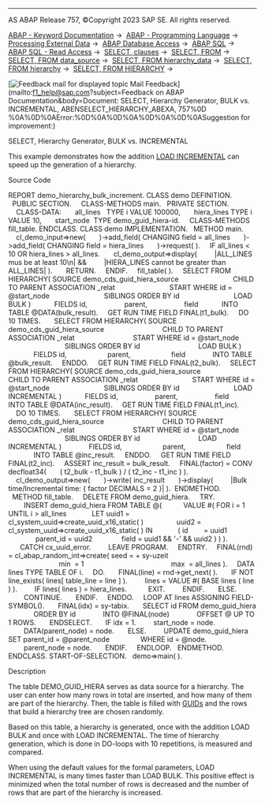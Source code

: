   

* * *

AS ABAP Release 757, ©Copyright 2023 SAP SE. All rights reserved.

[ABAP - Keyword Documentation](https://help.sap.com/doc/abapdocu_757_index_htm/7.57/en-US/abenabap.htm) →  [ABAP - Programming Language](https://help.sap.com/doc/abapdocu_757_index_htm/7.57/en-US/abenabap_reference.htm) →  [Processing External Data](https://help.sap.com/doc/abapdocu_757_index_htm/7.57/en-US/abenabap_language_external_data.htm) →  [ABAP Database Access](https://help.sap.com/doc/abapdocu_757_index_htm/7.57/en-US/abendb_access.htm) →  [ABAP SQL](https://help.sap.com/doc/abapdocu_757_index_htm/7.57/en-US/abenabap_sql.htm) →  [ABAP SQL - Read Access](https://help.sap.com/doc/abapdocu_757_index_htm/7.57/en-US/abenabap_sql_reading.htm) →  [SELECT, clauses](https://help.sap.com/doc/abapdocu_757_index_htm/7.57/en-US/abenselect_clauses.htm) →  [SELECT, FROM](https://help.sap.com/doc/abapdocu_757_index_htm/7.57/en-US/abapfrom_clause.htm) →  [SELECT, FROM data\_source](https://help.sap.com/doc/abapdocu_757_index_htm/7.57/en-US/abapselect_data_source.htm) →  [SELECT, FROM hierarchy\_data](https://help.sap.com/doc/abapdocu_757_index_htm/7.57/en-US/abenselect_hierarchy_data.htm) →  [SELECT, FROM hierarchy](https://help.sap.com/doc/abapdocu_757_index_htm/7.57/en-US/abenselect_hierarchy.htm) →  [SELECT, FROM HIERARCHY](https://help.sap.com/doc/abapdocu_757_index_htm/7.57/en-US/abenselect_hierarchy_generator.htm) → 

 [![](Mail.gif?object=Mail.gif&sap-language=EN "Feedback mail for displayed topic") Mail Feedback](mailto:f1_help@sap.com?subject=Feedback on ABAP Documentation&body=Document: SELECT, Hierarchy Generator, BULK vs. INCREMENTAL, ABENSELECT_HIERARCHY_ABEXA, 757%0D
%0A%0D%0AError:%0D%0A%0D%0A%0D%0A%0D%0ASuggestion for improvement:)

SELECT, Hierarchy Generator, BULK vs. INCREMENTAL

This example demonstrates how the addition [LOAD INCREMENTAL](https://help.sap.com/doc/abapdocu_757_index_htm/7.57/en-US/abenselect_hierarchy_generator.htm) can speed up the generation of a hierarchy.

Source Code   

REPORT demo\_hierarchy\_bulk\_increment.
CLASS demo DEFINITION.
  PUBLIC SECTION.
    CLASS-METHODS main.
  PRIVATE SECTION.
    CLASS-DATA:
      all\_lines   TYPE i VALUE 100000,
      hiera\_lines TYPE i VALUE 10,
      start\_node  TYPE demo\_guid\_hiera-id.
    CLASS-METHODS fill\_table.
ENDCLASS.
CLASS demo IMPLEMENTATION.
  METHOD main.
    cl\_demo\_input=>new(
      )->add\_field( CHANGING field = all\_lines
      )->add\_field( CHANGING field = hiera\_lines
      )->request( ).
    IF all\_lines < 10 OR hiera\_lines > all\_lines.
      cl\_demo\_output=>display(
        |ALL\_LINES mus be at least 10\\n| &&
        |HIERA\_LINES cannot be greater than ALL\_LINES| ).
      RETURN.
    ENDIF.
    fill\_table( ).
    SELECT FROM HIERARCHY( SOURCE demo\_cds\_guid\_hiera\_source
                           CHILD TO PARENT ASSOCIATION \_relat
                           START WHERE id = @start\_node
                           SIBLINGS ORDER BY id
                           LOAD BULK )
           FIELDS id,
                  parent,
                  field
           INTO TABLE @DATA(bulk\_result).
    GET RUN TIME FIELD FINAL(t1\_bulk).
    DO 10 TIMES.
      SELECT FROM HIERARCHY( SOURCE demo\_cds\_guid\_hiera\_source
                             CHILD TO PARENT ASSOCIATION \_relat
                             START WHERE id = @start\_node
                             SIBLINGS ORDER BY id
                             LOAD BULK )
             FIELDS id,
                    parent,
                    field
             INTO TABLE @bulk\_result.
    ENDDO.
    GET RUN TIME FIELD FINAL(t2\_bulk).
    SELECT FROM HIERARCHY( SOURCE demo\_cds\_guid\_hiera\_source
                           CHILD TO PARENT ASSOCIATION \_relat
                           START WHERE id = @start\_node
                           SIBLINGS ORDER BY id
                           LOAD INCREMENTAL )
           FIELDS id,
                  parent,
                  field
           INTO TABLE @DATA(inc\_result).
    GET RUN TIME FIELD FINAL(t1\_inc).
    DO 10 TIMES.
      SELECT FROM HIERARCHY( SOURCE demo\_cds\_guid\_hiera\_source
                             CHILD TO PARENT ASSOCIATION \_relat
                             START WHERE id = @start\_node
                             SIBLINGS ORDER BY id
                             LOAD INCREMENTAL )
             FIELDS id,
                    parent,
                    field
             INTO TABLE @inc\_result.
    ENDDO.
    GET RUN TIME FIELD FINAL(t2\_inc).
    ASSERT inc\_result = bulk\_result.
    FINAL(factor) = CONV decfloat34(
      ( t2\_bulk - t1\_bulk ) / ( t2\_inc - t1\_inc ) ).
    cl\_demo\_output=>new(
      )->write( inc\_result
      )->display(
        |Bulk time/Incremental time: { factor DECIMALS = 2 }| ).  ENDMETHOD.
  METHOD fill\_table.
    DELETE FROM demo\_guid\_hiera.
    TRY.
        INSERT demo\_guid\_hiera FROM TABLE @(
          VALUE #( FOR i = 1 UNTIL i > all\_lines
            LET uuid1 = cl\_system\_uuid=>create\_uuid\_x16\_static( )
                uuid2 = cl\_system\_uuid=>create\_uuid\_x16\_static( ) IN
            ( id        = uuid1
              parent\_id = uuid2
              field = uuid1 && '-' && uuid2 ) ) ).
      CATCH cx\_uuid\_error.
        LEAVE PROGRAM.
    ENDTRY.
    FINAL(rnd) = cl\_abap\_random\_int=>create( seed = + sy-uzeit
                                            min  = 1
                                            max  = all\_lines ).
    DATA lines TYPE TABLE OF i.
    DO.
      FINAL(line) = rnd->get\_next( ).
      IF NOT line\_exists( lines\[ table\_line = line \] ).
        lines = VALUE #( BASE lines ( line ) ).
        IF lines( lines ) = hiera\_lines.
          EXIT.
        ENDIF.
      ELSE.
        CONTINUE.
      ENDIF.
    ENDDO.
    LOOP AT lines ASSIGNING FIELD-SYMBOL(<line>).
      FINAL(idx) = sy-tabix.
      SELECT id FROM demo\_guid\_hiera
             ORDER BY id
             INTO @FINAL(node)
             OFFSET @<line> UP TO 1 ROWS.
      ENDSELECT.
      IF idx = 1.
        start\_node = node.
        DATA(parent\_node) = node.
      ELSE.
        UPDATE demo\_guid\_hiera SET parent\_id = @parent\_node
               WHERE id = @node.
        parent\_node = node.
      ENDIF.
    ENDLOOP.
  ENDMETHOD.
ENDCLASS.
START-OF-SELECTION.
  demo=>main( ).

Description   

The table DEMO\_GUID\_HIERA serves as data source for a hierarchy. The user can enter how many rows in total are inserted, and how many of them are part of the hierarchy. Then, the table is filled with [GUIDs](https://help.sap.com/doc/abapdocu_757_index_htm/7.57/en-US/abenguid_glosry.htm "Glossary Entry") and the rows that build a hierarchy tree are chosen randomly.

Based on this table, a hierarchy is generated, once with the addition LOAD BULK and once with LOAD INCREMENTAL. The time of hierarchy generation, which is done in DO\-loops with 10 repetitions, is measured and compared.

When using the default values for the formal parameters, LOAD INCREMENTAL is many times faster than LOAD BULK. This positive effect is minimized when the total number of rows is decreased and the number of rows that are part of the hierarchy is increased.